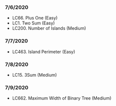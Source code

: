 ### 7/6/2020
- LC66. Plus One (Easy)
- LC1. Two Sum (Easy)
- LC200. Number of Islands (Medium)
### 7/7/2020
- LC463. Island Perimeter (Easy)
### 7/8/2020
- LC15. 3Sum (Medium)
### 7/9/2020
- LC662. Maximum Width of Binary Tree (Medium)

